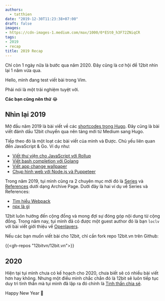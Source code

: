 ```yaml
---
authors:
  - tatthien
date: "2019-12-30T11:23:38+07:00"
draft: false
images:
- https://cdn-images-1.medium.com/max/1000/0*ESt0_h3F72ZNiqCR
tags:
- 2019
- recap
title: 2019 Recap
---
```


Chỉ còn 1 ngày nữa là bước qua năm 2020. Đây cũng là cơ hội để 12bit nhìn lại 1 năm vừa qua.

Hello, mình đang test viết bài trong Vim.

Phải nói là một trải nghiệm tuyệt vời.

**Các bạn cũng nên thử** :joy:

## Nhìn lại 2019

Mở đầu năm 2019 là bài viết về các [shortcodes trong Hugo](https://12bit.vn/articles/cac-shortcode-hay-cho-gohugo/). Đây cũng là bài viết đánh dấu 12bit chuyển qua nên tảng mới từ Medium sang Hugo.

Tiếp theo đó là một loạt các bài viết của mình và Được. Chủ yếu liên quan đến JavaScript & Go. Ví dụ như:

- [Viết thư viện cho JavaScript với Rollup](https://12bit.vn/articles/su-dung-rollup-de-tao-library-cho-javascript/)
- [Viết bash completion với Golang](https://12bit.vn/articles/viet-bash-completion-voi-golang/)
- [Viết app change wallpaper](https://12bit.vn/articles/viet-app-change-wallpaper/)
- [Chụp hình web với Node.js và Puppeteer](https://12bit.vn/articles/chup-hinh-trang-web-voi-nodejs-va-puppeteer/)

Trong năm 2019, tụi mình cũng ra 2 chuyên mục mới đó là [Series](https://12bit.vn/series/) và [References](https://12bit.vn/references/) dưới dạng Archive Page. Dưới đây là hai ví dụ về Series và References:

- [Tìm hiểu Webpack](https://12bit.vn/series/t%C3%ACm-hi%E1%BB%83u-webpack/)
- [npx là gì](https://12bit.vn/references/npx/)

12bit luôn hướng đến cộng đồng và mong đợi sự đóng góp nội dung từ cộng đồng. Trong năm nay, tụi mình đã có được một guest author đó là bạn `loclv` với bài viết giới thiệu về [Openlayers](https://12bit.vn/articles/gioi-thieu-ve-openlayers/).

Nếu các bạn muốn viết bài cho 12bit, chỉ cần fork repo 12bit.vn trên Github:

{{<gh-repos "12bitvn/12bit.vn">}}

## 2020

Hiện tại tụi mình chưa có kế hoạch cho 2020, chưa biết sẽ có nhiều bài viết hơn hay không. Nhưng một điều mình chắc chắn đó là 12bit sẽ luôn tiếp tục duy trì tinh thần mà tụi mình đã lập ra đó chính là [Tinh thần chia sẻ](https://12bit.vn/pages/about/#tinh-th%E1%BA%A7n-chia-s%E1%BA%BB).

Happy New Year :tada:
